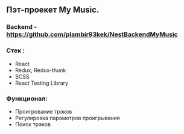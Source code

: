 ## Пэт-проекет My Music.
### Backend - https://github.com/plambir93kek/NestBackendMyMusic

### Стек :
* React
* Redux, Redux-thunk
* SCSS
* React Testing Library

### Функционал:
* Проигрование трэков
* Регулировка параметров проигрывания
* Поиск трэков
